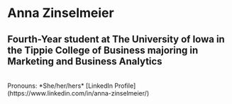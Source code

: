 # Anna Zinselmeier
## Fourth-Year student at The University of Iowa in the Tippie College of Business majoring in Marketing and Business Analytics
<br>
Pronouns: *She/her/hers*
[LinkedIn Profile](https://www.linkedin.com/in/anna-zinselmeier/)
